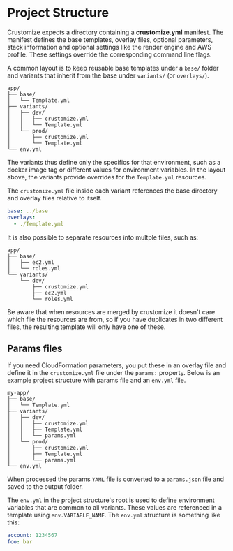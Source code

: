 # Project Structure

Crustomize expects a directory containing a **crustomize.yml** manifest. 
The manifest defines the base templates, overlay files, optional parameters, 
stack information and optional settings like the render engine and AWS 
profile. These settings override the corresponding command line flags. 

A common layout is to keep reusable base templates under a `base/` folder 
and variants that inherit from the base under `variants/` (or `overlays/`).

```
app/
├── base/
│   └── Template.yml
├── variants/
│   ├── dev/
│   │   ├── crustomize.yml
│   │   └── Template.yml
│   └── prod/
│       ├── crustomize.yml
│       └── Template.yml
└── env.yml
```

The variants thus define only the specifics for that environment, such
as a docker image tag or different values for environment variables.
In the layout above, the variants provide overrides for the `Template.yml`
resources.

The `crustomize.yml` file inside each variant references the base directory 
and overlay files relative to itself. 

```yaml
base: ../base
overlays:
  - ./Template.yml
```

It is also possible to separate resources into multple files, such as:

```
app/
├── base/
│   ├── ec2.yml
│   └── roles.yml
└── variants/
    └── dev/
        ├── crustomize.yml
        ├── ec2.yml
        └── roles.yml
```

Be aware that when resources are merged by crustomize it doesn't care
which file the resources are from, so if you have duplicates in two
different files, the resulting template will only have one of these.

## Params files

If you need CloudFormation parameters, you put these in an overlay file
and define it in the `crustomize.yml` file under the `params:` property.
Below is an example project structure with params file and an `env.yml` file.

```
my-app/
├── base/
│   └── Template.yml
├── variants/
│   ├── dev/
│   │   ├── crustomize.yml
│   │   ├── Template.yml
│   │   └── params.yml
│   └── prod/
│       ├── crustomize.yml
│       ├── Template.yml
│       └── params.yml
└── env.yml
```

When processed the params `YAML` file is converted to a `params.json` file
and saved to the output folder.

The `env.yml` in the project structure's root is used to define 
environment variables that are common to all variants. These
values are referenced in a template using `env.VARIABLE_NAME`.
The `env.yml` structure is something like this:

```yaml
account: 1234567
foo: bar
```
